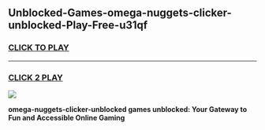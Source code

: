 
## Unblocked-Games-omega-nuggets-clicker-unblocked-Play-Free-u31qf
<h3>
<a href="https://premium76.site?title=omega-nuggets-clicker-unblocked&ref=20M">CLICK TO PLAY</a></h3>
<hr>

<h3>
<a href="https://premium76.site?title=omega-nuggets-clicker-unblocked&ref=20M">CLICK 2 PLAY</a>
  
</h3>

<a href="https://premium76.site?title=omega-nuggets-clicker-unblocked&ref=19M"><img src="https://clearcache.store/games.png"></a>


**omega-nuggets-clicker-unblocked games unblocked: Your Gateway to Fun and Accessible Online Gaming**
